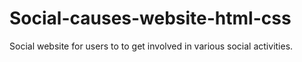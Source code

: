 # Social-causes-website-html-css
Social website for users to to get involved in various social activities.

